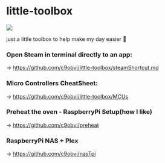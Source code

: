 # little-toolbox

![](https://maeebnvejslkonktbeha.supabase.co/storage/v1/object/public/cdn/6EAA0B39-F451-4DE4-B7AF-6CE2BCAED075.png)

just a little toolbox to help make my day easier 🧰

### Open Steam in terminal directly to an app:
-> https://github.com/c9obvi/little-toolbox/steamShortcut.md

### Micro Controllers CheatSheet:
-> https://github.com/c9obvi/little-toolbox/MCUs

### Preheat the oven - RaspberryPi Setup(how I like)
-> https://github.com/c9obvi/preheat

### RaspberryPi NAS + Plex
-> https://github.com/c9obvi/nasTpi